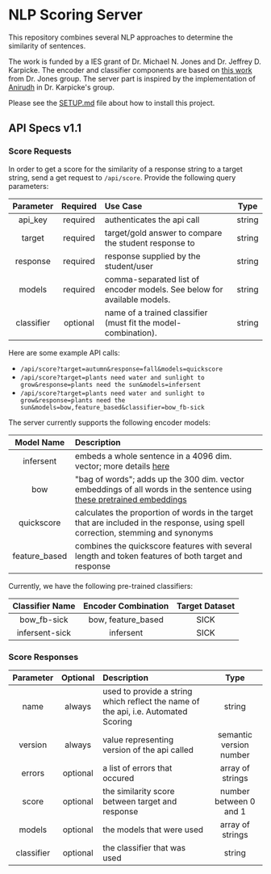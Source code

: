 # NLP Scoring Server

This repository combines several NLP approaches to determine the similarity of sentences.

The work is funded by a IES grant of Dr. Michael N. Jones and Dr. Jeffrey D. Karpicke. The encoder and classifier components are based on [this work](https://github.com/FTAsr/STS) from Dr. Jones group. The server part is inspired by the implementation of [Anirudh](https://github.com/anirudhchellani) in Dr. Karpicke's group.

Please see the [SETUP.md](https://github.com/eweitnauer/nlp-scoring-server/blob/master/SETUP.md) file about how to install this project.

## API Specs v1.1

### Score Requests

In order to get a score for the similarity of a response string to a target string, send a get request to `/api/score`. Provide the following query parameters:

| Parameter | Required | Use Case | Type |
| :---: | :---: | :--- | :---: |
| api_key | required | authenticates the api call | string | 
| target | required | target/gold answer to compare the student response to | string |
| response | required | response supplied by the student/user | string  | 
| models | required | comma-separated list of encoder models. See below for available models. | string |
| classifier | optional | name of a trained classifier (must fit the model-combination). | string |

Here are some example API calls:

- `/api/score?target=autumn&response=fall&models=quickscore`
- `/api/score?target=plants need water and sunlight to grow&response=plants need the sun&models=infersent`
- `/api/score?target=plants need water and sunlight to grow&response=plants need the sun&models=bow,feature_based&classifier=bow_fb-sick`


The server currently supports the following encoder models:

| Model Name | Description |
| :---: | :--- |
| infersent | embeds a whole sentence in a 4096 dim. vector; more details [here](https://github.com/facebookresearch/InferSent) |
| bow | "bag of words"; adds up the 300 dim. vector embeddings of all words in the sentence using [these pretrained embeddings](https://drive.google.com/file/d/0B7XkCwpI5KDYNlNUTTlSS21pQmM/edit) |
| quickscore | calculates the proportion of words in the target that are included in the response, using spell correction, stemming and synonyms |
| feature_based | combines the quickscore features with several length and token features of both target and response |

Currently, we have the following pre-trained classifiers:

| Classifier Name | Encoder Combination | Target Dataset |
| :---: | :---: | :---: |
| bow_fb-sick | bow, feature_based | SICK |
| infersent-sick | infersent | SICK |

### Score Responses

| Parameter | Optional | Description | Type | 
| :---: | :---: | :--- | :---: | 
| name  | always | used to provide a string which reflect the name of the api, i.e. Automated Scoring | string |  
| version | always | value representing version of the api called | semantic version number | 
| errors | optional | a list of errors that occured | array of strings | 
| score | optional | the similarity score between target and response | number between 0 and 1 |
| models | optional | the models that were used | array of strings |
| classifier | optional | the classifier that was used | string |
